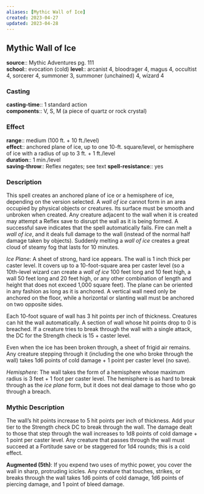 ```yaml
---
aliases: [Mythic Wall of Ice]
created: 2023-04-27
updated: 2023-04-28
---
```


## Mythic Wall of Ice

**source**:: Mythic Adventures pg. 111  
**school**:: evocation (cold)
**level**:: arcanist 4, bloodrager 4, magus 4, occultist 4, sorcerer 4, summoner 3, summoner (unchained) 4, wizard 4

### Casting

**casting-time**:: 1 standard action  
**components**:: V, S, M (a piece of quartz or rock crystal)

### Effect

**range**:: medium (100 ft. + 10 ft./level)  
**effect**:: anchored plane of ice, up to one 10-ft. square/level, or hemisphere of ice with a radius of up to 3 ft. + 1 ft./level  
**duration**:: 1 min./level  
**saving-throw**:: Reflex negates; see text
**spell-resistance**:: yes

### Description

This spell creates an anchored plane of ice or a hemisphere of ice, depending on the version selected. A *wall of ice* cannot form in an area occupied by physical objects or creatures. Its surface must be smooth and unbroken when created. Any creature adjacent to the wall when it is created may attempt a Reflex save to disrupt the wall as it is being formed. A successful save indicates that the spell automatically fails. Fire can melt a *wall of ice*, and it deals full damage to the wall (instead of the normal half damage taken by objects). Suddenly melting a *wall of ice* creates a great cloud of steamy fog that lasts for 10 minutes.  
  
*Ice Plane*: A sheet of strong, hard ice appears. The wall is 1 inch thick per caster level. It covers up to a 10-foot-square area per caster level (so a 10th-level wizard can create a *wall of ice* 100 feet long and 10 feet high, a wall 50 feet long and 20 feet high, or any other combination of length and height that does not exceed 1,000 square feet). The plane can be oriented in any fashion as long as it is anchored. A vertical wall need only be anchored on the floor, while a horizontal or slanting wall must be anchored on two opposite sides.  
  
Each 10-foot square of wall has 3 hit points per inch of thickness. Creatures can hit the wall automatically. A section of wall whose hit points drop to 0 is breached. If a creature tries to break through the wall with a single attack, the DC for the Strength check is 15 + caster level.  
  
Even when the ice has been broken through, a sheet of frigid air remains. Any creature stepping through it (including the one who broke through the wall) takes 1d6 points of cold damage + 1 point per caster level (no save).  
  
*Hemisphere*: The wall takes the form of a hemisphere whose maximum radius is 3 feet + 1 foot per caster level. The hemisphere is as hard to break through as the *ice plane* form, but it does not deal damage to those who go through a breach.

### Mythic Description

The wall’s hit points increase to 5 hit points per inch of thickness. Add your tier to the Strength check DC to break through the wall. The damage dealt to those that step through the wall increases to 1d8 points of cold damage + 1 point per caster level. Any creature that passes through the wall must succeed at a Fortitude save or be staggered for 1d4 rounds; this is a cold effect.  
  
**Augmented (5th)**: If you expend two uses of mythic power, you cover the wall in sharp, protruding icicles. Any creature that touches, strikes, or breaks through the wall takes 1d6 points of cold damage, 1d6 points of piercing damage, and 1 point of bleed damage.
